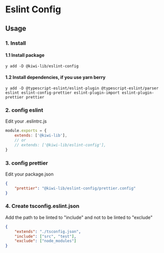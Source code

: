 # Eslint Config
## Usage
### 1. Install
#### 1.1 Install package
```
y add -D @kiwi-lib/eslint-config
```

#### 1.2 Install dependencies, if you use yarn berry
```
y add -D @typescript-eslint/eslint-plugin @typescript-eslint/parser eslint eslint-config-prettier eslint-plugin-import eslint-plugin-prettier prettier
```

### 2. config eslint
Edit your .eslintrc.js
```javascript
module.exports = {
	extends: ['@kiwi-lib'],
	// or
  	// extends: ['@kiwi-lib/eslint-config'],
}
```

### 3. config prettier
Edit your package.json
```json
{
	"prettier": "@kiwi-lib/eslint-config/prettier.config"
}
```

### 4. Create tsconfig.eslint.json
Add the path to be linted to "include" and not to be linted to "exclude"
```json
{
	"extends": "./tsconfig.json",
	"include": ["src", "test"],
	"exclude": ["node_modules"]
}
```